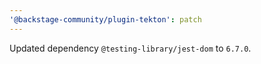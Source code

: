 ```yaml
---
'@backstage-community/plugin-tekton': patch
---
```


Updated dependency `@testing-library/jest-dom` to `6.7.0`.
